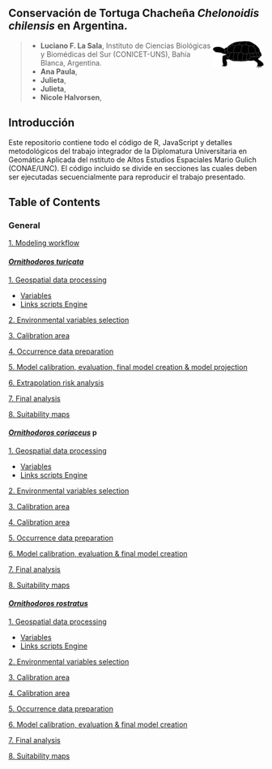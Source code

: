 
## Conservación de Tortuga Chacheña *Chelonoidis chilensis* en Argentina.

<img align="right" width="100" height="53" src="https://github.com/lucianolasala/Chelonoidis_chilensis/blob/bc1613dc9414b5efafd455cd5f8cfa305441cc1b/Images/Gopherus%20aga.png">

>* **Luciano F. La Sala**, Instituto de Ciencias Biológicas y Biomédicas del Sur (CONICET-UNS), Bahía Blanca, Argentina.  
>* **Ana Paula**,   
>* **Julieta**,   
>* **Julieta**,
>* **Nicole Halvorsen**,  

Introducción 
----------  
Este repositorio contiene todo el código de R, JavaScript y detalles metodológicos del trabajo  integrador  de la Diplomatura Universitaria en Geomática Aplicada del nstituto de Altos Estudios Espaciales Mario Gulich (CONAE/UNC). El código incluido se divide en secciones las cuales deben ser ejecutadas secuencialmente para reproducir el trabajo presentado. 

Table of Contents 
----------

### General

[1. Modeling workflow](./Flujo_trabajo.md)

#### <ins>*Ornithodoros turicata*</ins>

[1. Geospatial data processing](./O_turicata/GEE_raster_processing/README.md)  
- [Variables](./O_turicata/GEE_raster_processing/Variables.md)
- [Links scripts Engine](./O_turicata/GEE_raster_processing/Links_scripts.md)

[2. Environmental variables selection](./O_turicata/Environmental_variables_selection/Variables_selection.md) 

[3. Calibration area](./O_turicata/Calibration_area/Calibration_area.md)

[4. Occurrence data preparation](./O_turicata/Occurrence_data/Occurrence_data.md)

[5. Model calibration, evaluation, final model creation & model projection](./O_turicata/Model_cal_eval_proj/Model_cal_eval_proj.md)

[6. Extrapolation risk analysis](./O_turicata/Extrapolation_risk/Extrapolation_risk.md)

[7. Final analysis](./O_turicata/Final_analysis/Final_analysis.md)

[8. Suitability maps](./O_turicata/Maps/Maps.md)

#### <ins>*Ornithodoros coriaceus*</ins> p

[1. Geospatial data processing](./O_rostratus/GEE_raster_processing/README.md)  
- [Variables](./O_rostratus/GEE_raster_processing/Variables.md)
- [Links scripts Engine](./O_rostratus/GEE_raster_processing/Links_scripts.md)

[2. Environmental variables selection](./O_rostratus/Environmental_variables_selection/Variables_selection.md) 

[3. Calibration area](./O_rostratus/Calibration_area/Calibration_area.md)

[4. Calibration area](./O_rostratus/Calibration_area/Calibration_area.md)

[5. Occurrence data preparation](./O_rostratus/Occurrence_data/Occurrence_data.md)

[6. Model calibration, evaluation & final model creation ](./O_rostratus/Model_cal_eval/Model_cal_eval_final.md)

[7. Final analysis](./O_rostratus/Final_analysis/Final_analysis.md)

[8. Suitability maps](./O_rostratus/Maps/Maps.md)

#### <ins>*Ornithodoros rostratus*</ins>

[1. Geospatial data processing](./O_rostratus/GEE_raster_processing/README.md)  
- [Variables](./O_rostratus/GEE_raster_processing/Variables.md)
- [Links scripts Engine](./O_rostratus/GEE_raster_processing/Links_scripts.md)

[2. Environmental variables selection](./O_rostratus/Environmental_variables_selection/Variables_selection.md) 

[3. Calibration area](./O_rostratus/Calibration_area/Calibration_area.md)

[4. Calibration area](./O_rostratus/Calibration_area/Calibration_area.md)

[5. Occurrence data preparation](./O_rostratus/Occurrence_data/Occurrence_data.md)

[6. Model calibration, evaluation & final model creation ](./O_rostratus/Model_cal_eval/Model_cal_eval_final.md)

[7. Final analysis](./O_rostratus/Final_analysis/Final_analysis.md)

[8. Suitability maps](./O_rostratus/Maps/Maps.md)

